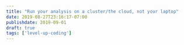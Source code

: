 ```yaml
---
title: "Run your analysis on a cluster/the cloud, not your laptop"
date: 2019-08-27T23:16:17-07:00
publishdate: 2019-09-01
draft: true
tags: ['level-up-coding']
---
```



